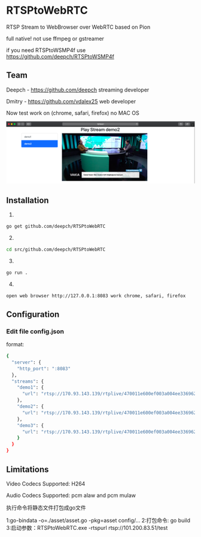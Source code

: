# RTSPtoWebRTC

RTSP Stream to WebBrowser over WebRTC based on Pion

full native! not use ffmpeg or gstreamer

if you need RTSPtoWSMP4f use https://github.com/deepch/RTSPtoWSMP4f

## Team

Deepch - https://github.com/deepch streaming developer

Dmitry - https://github.com/vdalex25 web developer

Now test work on (chrome, safari, firefox) no MAC OS

![RTSPtoWebRTC image](doc/demo4.png)

## Installation
1.
```bash
go get github.com/deepch/RTSPtoWebRTC
```
2.
```bash
cd src/github.com/deepch/RTSPtoWebRTC
```
3.
```bash
go run .
```
4.
```bash
open web browser http://127.0.0.1:8083 work chrome, safari, firefox
```

## Configuration

### Edit file config.json

format:

```bash
{
  "server": {
    "http_port": ":8083"
  },
  "streams": {
    "demo1": {
      "url": "rtsp://170.93.143.139/rtplive/470011e600ef003a004ee33696235daa"
    },
    "demo2": {
      "url": "rtsp://170.93.143.139/rtplive/470011e600ef003a004ee33696235daa"
    },
    "demo3": {
      "url": "rtsp://170.93.143.139/rtplive/470011e600ef003a004ee33696235daa"
    }
  }
}
```

## Limitations

Video Codecs Supported: H264

Audio Codecs Supported: pcm alaw and pcm mulaw 





执行命令将静态文件打包成go文件

1:go-bindata -o=./asset/asset.go -pkg=asset config/...
2:打包命令: go build
3:启动参数：RTSPtoWebRTC.exe -rtspurl rtsp://101.200.83.51/test


